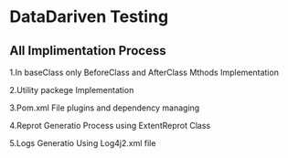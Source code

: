 # DataDariven Testing
## All Implimentation Process 
1.In baseClass only BeforeClass and AfterClass Mthods Implementation

2.Utility packege Implementation

3.Pom.xml File plugins and dependency managing 

4.Reprot Generatio Process using ExtentReprot Class

5.Logs Generatio Using Log4j2.xml file


